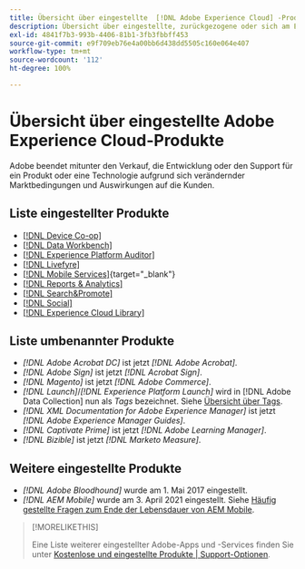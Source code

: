 ```yaml
---
title: Übersicht über eingestellte  [!DNL Adobe Experience Cloud] -Produkte
description: Übersicht über eingestellte, zurückgezogene oder sich am Ende ihrer Lebensdauer befindliche Produkte für  [!DNL Adobe Experience Cloud] und  [!DNL Adobe Experience Platform]
exl-id: 4841f7b3-993b-4406-81b1-3fb3fbbff453
source-git-commit: e9f709eb76e4a00bb6d438dd5505c160e064e407
workflow-type: tm+mt
source-wordcount: '112'
ht-degree: 100%

---
```


# Übersicht über eingestellte Adobe Experience Cloud-Produkte

Adobe beendet mitunter den Verkauf, die Entwicklung oder den Support für ein Produkt oder eine Technologie aufgrund sich verändernder Marktbedingungen und Auswirkungen auf die Kunden.

## Liste eingestellter Produkte

* [[!DNL Device Co-op]](device-co-op.md)
* [[!DNL Data Workbench]](data-workbench.md)
* [[!DNL Experience Platform Auditor]](auditor.md)
* [[!DNL Livefyre]](livefyre.md)
* [[!DNL Mobile Services]](https://experienceleague.adobe.com/docs/mobile-services/using/eol.html?lang=de){target="_blank"}
* [[!DNL Reports & Analytics]](reports-and-analytics.md)
* [[!DNL Search&Promote]](search-promote.md)
* [[!DNL Social]](social.md)
* [[!DNL Experience Cloud Library]](experience-cloud-library.md)

<!--
## Notifications of upcoming products to be discontinued

* [!DNL Data Workbench] end-of-life date is **December 31, 2023**. [Link]

-->

## Liste umbenannter Produkte

* *[!DNL Adobe Acrobat DC]* ist jetzt *[!DNL Adobe Acrobat]*.
* *[!DNL Adobe Sign]* ist jetzt *[!DNL Acrobat Sign]*.
* *[!DNL Magento]* ist jetzt *[!DNL Adobe Commerce]*.
* *[!DNL Launch]*/*[!DNL Experience Platform Launch]* wird in [!DNL Adobe Data Collection] nun als *Tags* bezeichnet. Siehe [Übersicht über Tags](https://experienceleague.adobe.com/docs/experience-platform/tags/home.html?lang=de).
* *[!DNL XML Documentation for Adobe Experience Manager]* ist jetzt *[!DNL Adobe Experience Manager Guides]*.
* *[!DNL Captivate Prime]* ist jetzt *[!DNL Adobe Learning Manager]*.
* *[!DNL Bizible]* ist jetzt *[!DNL Marketo Measure]*.

## Weitere eingestellte Produkte

* *[!DNL Adobe Bloodhound]* wurde am 1. Mai 2017 eingestellt.
* *[!DNL AEM Mobile]* wurde am 3. April 2021 eingestellt. Siehe [Häufig gestellte Fragen zum Ende der Lebensdauer von AEM Mobile](https://helpx.adobe.com/de/digital-publishing-solution/help/aem-mobile-end-of-life-faq.html).

>[!MORELIKETHIS]
>
>Eine Liste weiterer eingestellter Adobe-Apps und -Services finden Sie unter [Kostenlose und eingestellte Produkte | Support-Optionen](https://helpx.adobe.com/de/support/programs/support-options-free-discontinued-apps-services.html).
